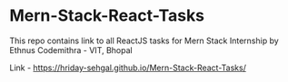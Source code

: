# Mern-Stack-React-Tasks
This repo contains link to all ReactJS tasks for Mern Stack Internship by Ethnus Codemithra - VIT, Bhopal

Link - https://hriday-sehgal.github.io/Mern-Stack-React-Tasks/

